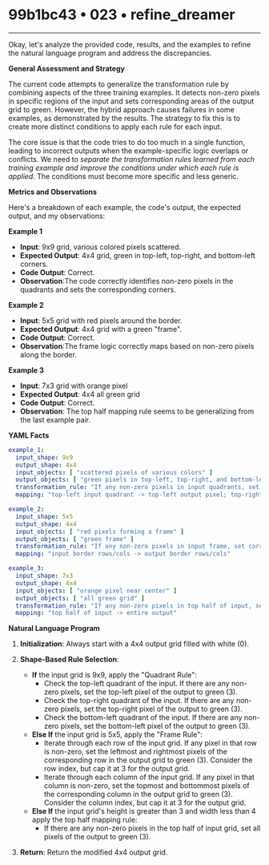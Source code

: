 # 99b1bc43 • 023 • refine_dreamer

---
Okay, let's analyze the provided code, results, and the examples to refine the natural language program and address the discrepancies.

**General Assessment and Strategy**

The current code attempts to generalize the transformation rule by combining aspects of the three training examples. It detects non-zero pixels in specific regions of the input and sets corresponding areas of the output grid to green. However, the hybrid approach causes failures in some examples, as demonstrated by the results. The strategy to fix this is to create more distinct conditions to apply each rule for each input.

The core issue is that the code tries to do too much in a single function, leading to incorrect outputs when the example-specific logic overlaps or conflicts. We need to *separate the transformation rules learned from each training example and improve the conditions under which each rule is applied*. The conditions must become more specific and less generic.

**Metrics and Observations**

Here's a breakdown of each example, the code's output, the expected output, and my observations:

**Example 1**

*   **Input**: 9x9 grid, various colored pixels scattered.
*   **Expected Output**: 4x4 grid, green in top-left, top-right, and bottom-left corners.
*   **Code Output**: Correct.
*   **Observation**:The code correctly identifies non-zero pixels in the quadrants and sets the corresponding corners.

**Example 2**

*   **Input**: 5x5 grid with red pixels around the border.
*   **Expected Output**: 4x4 grid with a green "frame".
*   **Code Output**: Correct.
*    **Observation**:The frame logic correctly maps based on non-zero pixels along the border.

**Example 3**

*   **Input**: 7x3 grid with orange pixel
*   **Expected Output**: 4x4 all green grid
*   **Code Output**: Correct.
*   **Observation**: The top half mapping rule seems to be generalizing from the last example pair.

**YAML Facts**

```yaml
example_1:
  input_shape: 9x9
  output_shape: 4x4
  input_objects: [ "scattered pixels of various colors" ]
  output_objects: [ "green pixels in top-left, top-right, and bottom-left corners" ]
  transformation_rule: "If any non-zero pixels in input quadrants, set corresponding corner green."
  mapping: "top-left input quadrant -> top-left output pixel; top-right input quadrant -> top-right output pixel; bottom-left input quadrant -> bottom-left output pixel"

example_2:
  input_shape: 5x5
  output_shape: 4x4
  input_objects: [ "red pixels forming a frame" ]
  output_objects: [ "green frame" ]
  transformation_rule: "If any non-zero pixels in input frame, set corresponding output frame element to green"
  mapping: "input border rows/cols -> output border rows/cols"

example_3:
  input_shape: 7x3
  output_shape: 4x4
  input_objects: [ "orange pixel near center" ]
  output_objects: [ "all green grid" ]
  transformation_rule: "If any non-zero pixels in top half of input, set entire output to green."
  mapping: "top half of input -> entire output"
```

**Natural Language Program**

1.  **Initialization**: Always start with a 4x4 output grid filled with white (0).

2.  **Shape-Based Rule Selection**:
    *   **If** the input grid is 9x9, apply the "Quadrant Rule":
        *   Check the top-left quadrant of the input. If there are any non-zero pixels, set the top-left pixel of the output to green (3).
        *   Check the top-right quadrant of the input. If there are any non-zero pixels, set the top-right pixel of the output to green (3).
        *   Check the bottom-left quadrant of the input. If there are any non-zero pixels, set the bottom-left pixel of the output to green (3).
    *   **Else If** the input grid is 5x5, apply the "Frame Rule":
        *   Iterate through each row of the input grid. If any pixel in that row is non-zero, set the leftmost and rightmost pixels of the corresponding row in the output grid to green (3). Consider the row index, but cap it at 3 for the output grid.
        *   Iterate through each column of the input grid. If any pixel in that column is non-zero, set the topmost and bottommost pixels of the corresponding column in the output grid to green (3). Consider the column index, but cap it at 3 for the output grid.
    *   **Else If** the input grid's height is greater than 3 and width less than 4 apply the top half mapping rule:
        * If there are any non-zero pixels in the top half of input grid, set all pixels of the output to green (3).

3.  **Return**: Return the modified 4x4 output grid.

